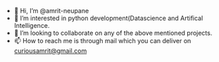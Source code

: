 - 👋 Hi, I’m @amrit-neupane
- 👀 I’m interested in python development(Datascience and Artifical Intelligence.
- 💞️ I’m looking to collaborate on any of the above mentioned projects.
- 📫 How to reach me is through mail which you can deliver on curiousamrit@gmail.com
<!---
amrit-neupane/amrit-neupane is a ✨ special ✨ repository because its `README.md` (this file) appears on your GitHub profile.
You can click the Preview link to take a look at your changes.
--->
